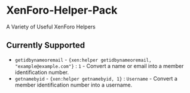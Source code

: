 # XenForo-Helper-Pack
A Variety of Useful XenForo Helpers

Currently Supported
-----
- `getidbynameoremail` - `{xen:helper getidbynameoremail, "example@example.com"}` : `1` - Convert a name or email into a member identification number.
- `getnamebyid` - `{xen:helper getnamebyid, 1}` : `Username` - Convert a member identification number into a username.
